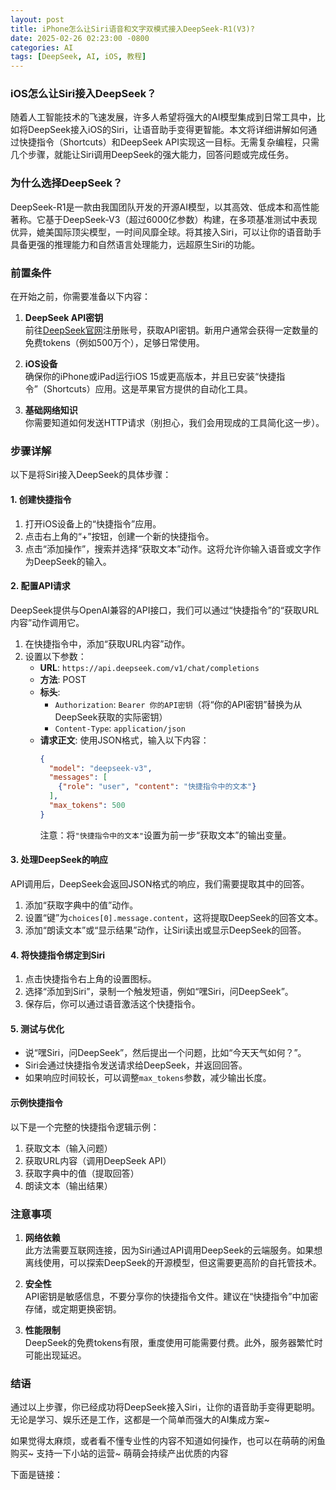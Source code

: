 ```yaml
---
layout: post
title: iPhone怎么让Siri语音和文字双模式接入DeepSeek-R1(V3)?
date: 2025-02-26 02:23:00 -0800
categories: AI
tags: [DeepSeek, AI, iOS, 教程]
---
```


### iOS怎么让Siri接入DeepSeek？

随着人工智能技术的飞速发展，许多人希望将强大的AI模型集成到日常工具中，比如将DeepSeek接入iOS的Siri，让语音助手变得更智能。本文将详细讲解如何通过快捷指令（Shortcuts）和DeepSeek API实现这一目标。无需复杂编程，只需几个步骤，就能让Siri调用DeepSeek的强大能力，回答问题或完成任务。

### 为什么选择DeepSeek？

DeepSeek-R1是一款由我国团队开发的开源AI模型，以其高效、低成本和高性能著称。它基于DeepSeek-V3（超过6000亿参数）构建，在多项基准测试中表现优异，媲美国际顶尖模型，一时间风靡全球。将其接入Siri，可以让你的语音助手具备更强的推理能力和自然语言处理能力，远超原生Siri的功能。

### 前置条件

在开始之前，你需要准备以下内容：

1. **DeepSeek API密钥**  
   前往[DeepSeek官网](https://www.deepseek.com/)注册账号，获取API密钥。新用户通常会获得一定数量的免费tokens（例如500万个），足够日常使用。

2. **iOS设备**  
   确保你的iPhone或iPad运行iOS 15或更高版本，并且已安装“快捷指令”（Shortcuts）应用。这是苹果官方提供的自动化工具。

3. **基础网络知识**  
   你需要知道如何发送HTTP请求（别担心，我们会用现成的工具简化这一步）。

### 步骤详解

以下是将Siri接入DeepSeek的具体步骤：

#### 1. 创建快捷指令

1. 打开iOS设备上的“快捷指令”应用。
2. 点击右上角的“+”按钮，创建一个新的快捷指令。
3. 点击“添加操作”，搜索并选择“获取文本”动作。这将允许你输入语音或文字作为DeepSeek的输入。

#### 2. 配置API请求

DeepSeek提供与OpenAI兼容的API接口，我们可以通过“快捷指令”的“获取URL内容”动作调用它。

1. 在快捷指令中，添加“获取URL内容”动作。
2. 设置以下参数：
   - **URL**: `https://api.deepseek.com/v1/chat/completions`
   - **方法**: POST
   - **标头**:
     - `Authorization`: `Bearer 你的API密钥`（将“你的API密钥”替换为从DeepSeek获取的实际密钥）
     - `Content-Type`: `application/json`
   - **请求正文**: 使用JSON格式，输入以下内容：
     ```json
     {
       "model": "deepseek-v3",
       "messages": [
         {"role": "user", "content": "快捷指令中的文本"}
       ],
       "max_tokens": 500
     }
     ```
     注意：将`"快捷指令中的文本"`设置为前一步“获取文本”的输出变量。

#### 3. 处理DeepSeek的响应

API调用后，DeepSeek会返回JSON格式的响应，我们需要提取其中的回答。

1. 添加“获取字典中的值”动作。
2. 设置“键”为`choices[0].message.content`，这将提取DeepSeek的回答文本。
3. 添加“朗读文本”或“显示结果”动作，让Siri读出或显示DeepSeek的回答。

#### 4. 将快捷指令绑定到Siri

1. 点击快捷指令右上角的设置图标。
2. 选择“添加到Siri”，录制一个触发短语，例如“嘿Siri，问DeepSeek”。
3. 保存后，你可以通过语音激活这个快捷指令。

#### 5. 测试与优化

- 说“嘿Siri，问DeepSeek”，然后提出一个问题，比如“今天天气如何？”。
- Siri会通过快捷指令发送请求给DeepSeek，并返回回答。
- 如果响应时间较长，可以调整`max_tokens`参数，减少输出长度。

#### 示例快捷指令

以下是一个完整的快捷指令逻辑示例：

1. 获取文本（输入问题）
2. 获取URL内容（调用DeepSeek API）
3. 获取字典中的值（提取回答）
4. 朗读文本（输出结果）

### 注意事项

1. **网络依赖**  
   此方法需要互联网连接，因为Siri通过API调用DeepSeek的云端服务。如果想离线使用，可以探索DeepSeek的开源模型，但这需要更高阶的自托管技术。

2. **安全性**  
   API密钥是敏感信息，不要分享你的快捷指令文件。建议在“快捷指令”中加密存储，或定期更换密钥。

3. **性能限制**  
   DeepSeek的免费tokens有限，重度使用可能需要付费。此外，服务器繁忙时可能出现延迟。

### 结语

通过以上步骤，你已经成功将DeepSeek接入Siri，让你的语音助手变得更聪明。无论是学习、娱乐还是工作，这都是一个简单而强大的AI集成方案~

如果觉得太麻烦，或者看不懂专业性的内容不知道如何操作，也可以在萌萌的闲鱼购买~ 支持一下小站的运营~ 萌萌会持续产出优质的内容

下面是链接：
